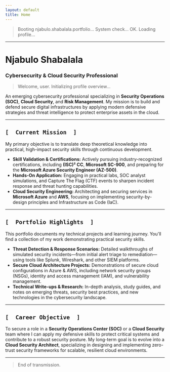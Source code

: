 ```yaml
---
layout: default
title: Home
---
```


> Booting njabulo.shabalala.portfolio...
> System check... OK.
> Loading profile...
---

# Njabulo Shabalala

### Cybersecurity & Cloud Security Professional

> Welcome, user. Initializing profile overview...

An emerging cybersecurity professional specializing in **Security Operations (SOC)**, **Cloud Security**, and **Risk Management**. My mission is to build and defend secure digital infrastructures by applying modern defensive strategies and threat intelligence to protect enterprise assets in the cloud.

---

## `[  Current Mission  ]`

My primary objective is to translate deep theoretical knowledge into practical, high-impact security skills through continuous development.

* **Skill Validation & Certifications:** Actively pursuing industry-recognized certifications, including **(ISC)² CC**, **Microsoft SC-900**, and preparing for the **Microsoft Azure Security Engineer (AZ-500)**.
* **Hands-On Application:** Engaging in practical labs, SOC analyst simulations, and Capture The Flag (CTF) events to sharpen incident response and threat hunting capabilities.
* **Cloud Security Engineering:** Architecting and securing services in **Microsoft Azure** and **AWS**, focusing on implementing security-by-design principles and Infrastructure as Code (IaC).

---

## `[  Portfolio Highlights  ]`

This portfolio documents my technical projects and learning journey. You'll find a collection of my work demonstrating practical security skills.

* **Threat Detection & Response Scenarios:** Detailed walkthroughs of simulated security incidents—from initial alert triage to remediation—using tools like Splunk, Wireshark, and other SIEM platforms.
* **Secure Cloud Architecture Projects:** Demonstrations of secure cloud configurations in Azure & AWS, including network security groups (NSGs), identity and access management (IAM), and vulnerability management.
* **Technical Write-ups & Research:** In-depth analysis, study guides, and notes on emerging threats, security best practices, and new technologies in the cybersecurity landscape.

---

## `[  Career Objective  ]`

To secure a role in a **Security Operations Center (SOC)** or a **Cloud Security** team where I can apply my defensive skills to protect critical systems and contribute to a robust security posture. My long-term goal is to evolve into a **Cloud Security Architect**, specializing in designing and implementing zero-trust security frameworks for scalable, resilient cloud environments.

---

> End of transmission.
